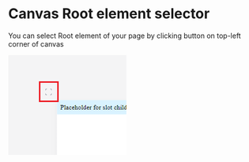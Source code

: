 # Canvas Root element selector

You can select Root element of your page by clicking button on top-left corner of canvas

![](<../../.gitbook/assets/image (1) (1) (1).png>)
